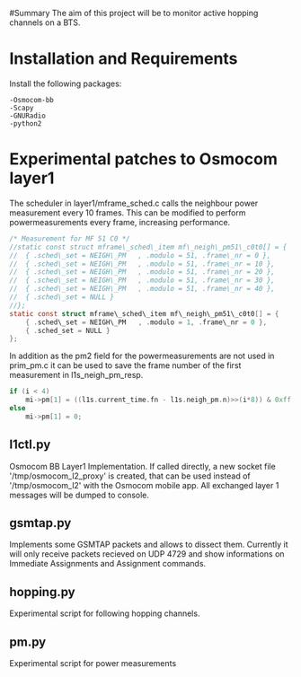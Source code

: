 #Summary
The aim of this project will be to monitor active hopping channels on a BTS.


# Installation and Requirements
Install the following packages:

    -Osmocom-bb
    -Scapy
    -GNURadio
    -python2

# Experimental patches to Osmocom layer1
The scheduler in layer1/mframe\_sched.c calls the neighbour power measurement every 10 frames.
This can be modified to perform powermeasurements every frame, increasing performance.


```c
/* Measurement for MF 51 C0 */
//static const struct mframe\_sched\_item mf\_neigh\_pm51\_c0t0[] = {
//  { .sched\_set = NEIGH\_PM   , .modulo = 51, .frame\_nr = 0 },
//  { .sched\_set = NEIGH\_PM   , .modulo = 51, .frame\_nr = 10 },
//  { .sched\_set = NEIGH\_PM   , .modulo = 51, .frame\_nr = 20 },
//  { .sched\_set = NEIGH\_PM   , .modulo = 51, .frame\_nr = 30 },
//  { .sched\_set = NEIGH\_PM   , .modulo = 51, .frame\_nr = 40 },
//  { .sched\_set = NULL }
//};
static const struct mframe\_sched\_item mf\_neigh\_pm51\_c0t0[] = {
    { .sched\_set = NEIGH\_PM   , .modulo = 1, .frame\_nr = 0 },
    { .sched_set = NULL }
};
```

In addition as the pm2 field for the powermeasurements are not used in prim\_pm.c it can be used to save the frame number of the first measurement in l1s\_neigh\_pm\_resp.
```c
if (i < 4)
    mi->pm[1] = ((l1s.current_time.fn - l1s.neigh_pm.n)>>(i*8)) & 0xff;
else
    mi->pm[1] = 0;
```


## l1ctl.py
Osmocom BB Layer1 Implementation.
If called directly, a new socket file '/tmp/osmocom\_l2\_proxy' is created, that can be used instead of '/tmp/osmocom\_l2' with the Osmocom mobile app.
All exchanged layer 1 messages will be dumped to console.


## gsmtap.py
Implements some GSMTAP packets and allows to dissect them.
Currently it will only receive packets recieved on UDP 4729 and show informations on Immediate Assignments and Assignment commands.

## hopping.py
Experimental script for following hopping channels.

## pm.py
Experimental script for power measurements
